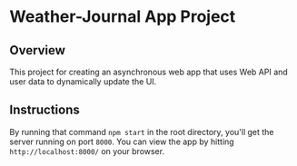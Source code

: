 # Weather-Journal App Project

## Overview
This project for creating an asynchronous web app that uses Web API and user data to dynamically update the UI. 

## Instructions
By running that command `npm start` in the root directory, you'll get the server running on port `8000`. You can view the app by hitting `http://localhost:8000/` on your browser.